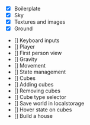 -   [x] Boilerplate
-   [x] Sky
-   [x] Textures and images
-   [x] Ground
-   [] Keyboard inputs
-   [] Player
-   [] First person view
-   [] Gravity
-   [] Movement
-   [] State management
-   [] Cubes
-   [] Adding cubes
-   [] Removing cubes
-   [] Cube type selector
-   [] Save world in localstorage
-   [] Hover state on cubes
-   [] Build a house
